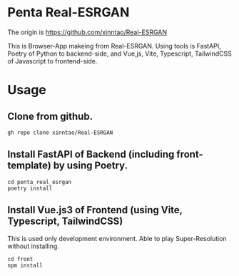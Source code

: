 # Penta Real-ESRGAN

The origin is https://github.com/xinntao/Real-ESRGAN

This is Browser-App makeing from Real-ESRGAN.
Using tools is FastAPI, Poetry of Python to backend-side,
and Vue,js, Vite, Typescript, TailwindCSS of Javascript to frontend-side.

# Usage

## Clone from github.

```
gh repo clone xinntao/Real-ESRGAN
```

## Install FastAPI of Backend (including front-template) by using Poetry.

```
cd penta_real_esrgan
poetry install
```

## Install Vue.js3 of Frontend (using Vite, Typescript, TailwindCSS)

This is used only development environment. Able to play Super-Resolution without installing.

```
cd front
npm install
```
